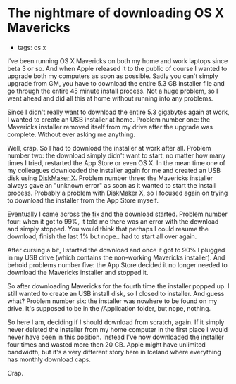 # The nightmare of downloading OS X Mavericks
- tags: os x

I've been running OS X Mavericks on both my home and work laptops since beta 3 or so. And when Apple released it to the public of course I wanted to upgrade both my computers as soon as possible. Sadly you can't simply upgrade from GM, you have to download the entire 5.3 GB installer file and go through the entire 45 minute install process. Not a huge problem, so I went ahead and did all this at home without running into any problems.

Since I didn't really want to download the entire 5.3 gigabytes again at work, I wanted to create an USB installer at home. Problem number one: the Mavericks installer removed itself from my drive after the upgrade was complete. Without ever asking me anything.

Well, crap. So I had to download the installer at work after all. Problem number two: the download simply didn't want to start, no matter how many times I tried, restarted the App Store or even OS X. In the mean time one of my colleagues downloaded the installer again for me and created an USB disk using [DiskMaker X](http://diskmakerx.com). Problem number three: the Mavericks installer always gave an "unknown error" as soon as it wanted to start the install process. Probably a problem with DiskMaker X, so I focused again on trying to download the installer from the App Store myself.

Eventually I came across [the fix](http://www.idownloadblog.com/2013/10/22/what-to-do-if-youre-running-mavericks-gm-and-you-cant-download-the-final-version/) and the download started. Problem number four: when it got to 99%, it told me there was an error with the download and simply stopped. You would think that perhaps I could resume the download, finish the last 1% but nope.. had to start all over again.

After cursing a bit, I started the download and once it got to 90% I plugged in my USB drive (which contains the non-working Mavericks installer). And behold problems number five: the App Store decided it no longer needed to download the Mavericks installer and stopped it.

So after downloading Mavericks for the fourth time the installer popped up. I still wanted to create an USB install disk, so I closed to installer. And guess what? Problem number six: the installer was nowhere to be found on my drive. It's supposed to be in the /Application folder, but nope, nothing.

So here I am, deciding if I should download from scratch, again. If it simply never deleted the installer from my home computer in the first place I would never have been in this position. Instead I've now downloaded the installer four times and wasted more then 20 GB. Apple might have unlimited bandwidth, but it's a very different story here in Iceland where everything has monthly download caps.

Crap.